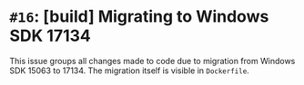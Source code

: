 # `#16`: [build] Migrating to Windows SDK 17134

This issue groups all changes made to code due to migration from Windows SDK
15063 to 17134. The migration itself is visible in `Dockerfile`.
